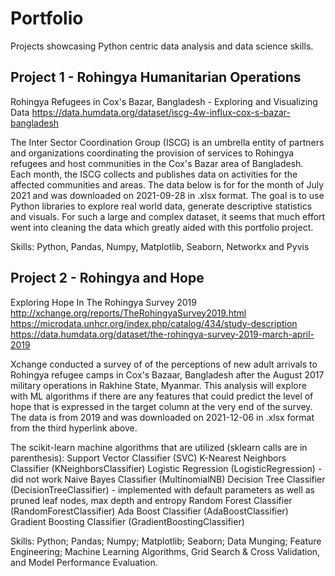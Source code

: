 # Portfolio
Projects showcasing Python centric data analysis and data science skills.


## Project 1 - Rohingya Humanitarian Operations

Rohingya Refugees in Cox's Bazar, Bangladesh - Exploring and Visualizing Data
https://data.humdata.org/dataset/iscg-4w-influx-cox-s-bazar-bangladesh

The Inter Sector Coordination Group (ISCG) is an umbrella entity of partners and organizations coordinating the provision of services to Rohingya refugees and host communities in the Cox's Bazar area of Bangladesh. Each month, the ISCG collects and publishes data on activities for the affected communities and areas. The data below is for for the month of July 2021 and was downloaded on 2021-09-28 in .xlsx format. The goal is to use Python libraries to explore real world data, generate descriptive statistics and visuals. For such a large and complex dataset, it seems that much effort went into cleaning the data which greatly aided with this portfolio project.

Skills: Python, Pandas, Numpy, Matplotlib, Seaborn, Networkx and Pyvis

## Project 2 - Rohingya and Hope

Exploring Hope In The Rohingya Survey 2019
http://xchange.org/reports/TheRohingyaSurvey2019.html
https://microdata.unhcr.org/index.php/catalog/434/study-description
https://data.humdata.org/dataset/the-rohingya-survey-2019-march-april-2019

Xchange conducted a survey of of the perceptions of new adult arrivals to Rohingya refugee camps in Cox's Bazaar, Bangladesh after the August 2017 military operations in Rakhine State, Myanmar. This analysis will explore with ML algorithms if there are any features that could predict the level of hope that is expressed in the target column at the very end of the survey. The data is from 2019 and was downloaded on 2021-12-06 in .xlsx format from the third hyperlink above.

The scikit-learn machine algorithms that are utilized (sklearn calls are in parenthesis): Support Vector Classifier (SVC) K-Nearest Neighbors Classifier (KNeighborsClassifier) Logistic Regression (LogisticRegression) - did not work Naive Bayes Classifier (MultinomialNB) Decision Tree Classifier (DecisionTreeClassifier) - implemented with default parameters as well as pruned leaf nodes, max depth and entropy Random Forest Classifier (RandomForestClassifier) Ada Boost Classifier (AdaBoostClassifier) Gradient Boosting Classifier (GradientBoostingClassifier)

Skills: Python; Pandas; Numpy; Matplotlib; Seaborn; Data Munging; Feature Engineering; Machine Learning Algorithms, Grid Search & Cross Validation, and Model Performance Evaluation.
